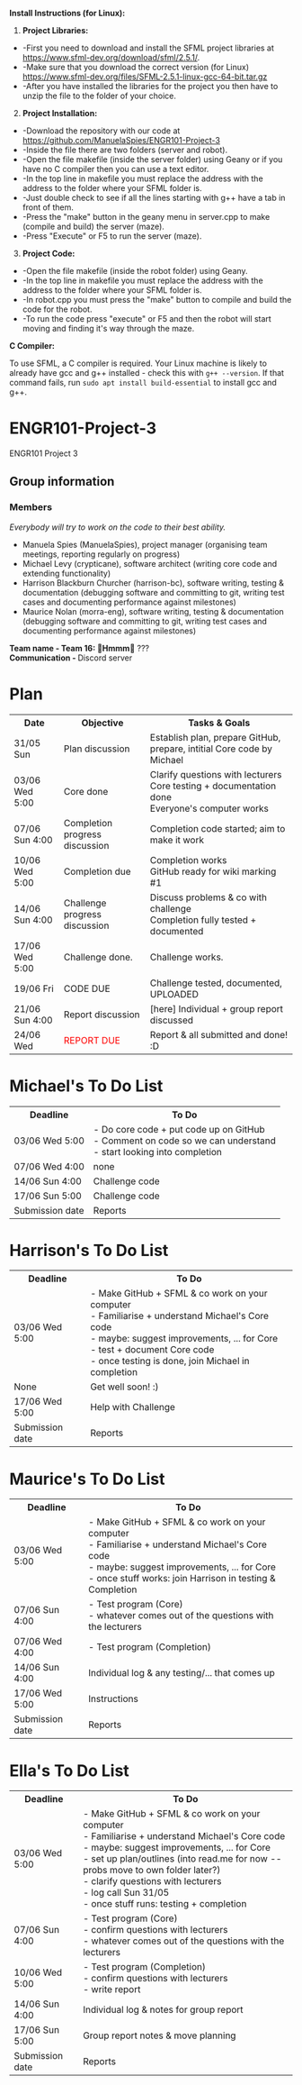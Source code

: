**Install Instructions (for Linux):**
1. **Project Libraries:**
 * -First you need to download and install the SFML project libraries at https://www.sfml-dev.org/download/sfml/2.5.1/.
 * -Make sure that you download the correct version (for Linux) https://www.sfml-dev.org/files/SFML-2.5.1-linux-gcc-64-bit.tar.gz  
 * -After you have installed the libraries for the project you then have to unzip the file to the folder of your choice.
2. **Project Installation:**
 * -Download the repository with our code at https://github.com/ManuelaSpies/ENGR101-Project-3
 * -Inside the file there are two folders (server and robot).
 * -Open the file makefile (inside the server folder) using Geany or if you have no C compiler then you can use a text  editor.
 * -In the top line in makefile you must replace the address with the address to the folder where your SFML folder is.
 * -Just double check to see if all the lines starting with g++ have a tab in front of them.
 * -Press the "make" button in the geany menu in server.cpp to make (compile and build) the server (maze).
 * -Press "Execute" or F5 to run the server (maze).
3. **Project Code:**
 * -Open the file makefile (inside the robot folder) using Geany.
 * -In the top line in makefile you must replace the address with the address to the folder where your SFML folder is.
 * -In robot.cpp you must press the "make" button to compile and build the code for the robot.
 * -To run the code press "execute" or F5 and then the robot will start moving and finding it's way through the maze.
 
 **C Compiler:**
 
 To use SFML, a C compiler is required. Your Linux machine is likely to already have gcc and g++ installed - check this with 
 ```g++ --version```.
 If that command fails, run
 ```sudo apt install build-essential```
 to install gcc and g++.
 
# ENGR101-Project-3
ENGR101 Project 3 

## Group information
### Members
<em>Everybody will try to work on the code to their best ability.</em>
* Manuela Spies (ManuelaSpies), project manager (organising team meetings, reporting regularly on progress)
* Michael Levy (crypticane), software architect (writing core code and extending functionality)
* Harrison Blackburn Churcher (harrison-bc), software writing, testing & documentation (debugging software and committing to git, writing test cases and documenting performance against milestones)
* Maurice Nolan (morra-eng), software writing, testing & documentation (debugging software and committing to git, writing test cases and documenting performance against milestones)

<strong>Team name - Team 16: 🤔Hmmm🤔</strong> ???
<br><strong>Communication - </strong> Discord server


# Plan
<table>
  <tr>
    <th>Date</th>
    <th>Objective</th>
    <th>Tasks & Goals</th>
  </tr>
  <tr>
    <td>31/05 Sun</td>
    <td>Plan discussion</td>
    <td>Establish plan, prepare GitHub, prepare, intitial Core code by Michael</td>
  </tr>
  <tr>
    <td>03/06 Wed 5:00</td>
    <td>Core done</td>
    <td>Clarify questions with lecturers
    <br>Core testing + documentation done
    <br>Everyone's computer works</td>
  </tr>
  <tr>
    <td>07/06 Sun 4:00</td>
    <td>Completion progress discussion</td>
    <td>Completion code started; aim to make it work
    </td>
  </tr>
  <tr>
    <td>10/06 Wed 5:00</td>
    <td>Completion due</td>
    <td>Completion works
    <br>GitHub ready for wiki marking #1
    <br></td>
  </tr>
  <tr>
    <td>14/06 Sun 4:00</td>
    <td>Challenge progress discussion</td>
    <td>Discuss problems & co with challenge
    <br>Completion fully tested + documented</td>
  </tr>
  <tr>
    <td>17/06 Wed 5:00</td>
    <td>Challenge done.</td>
    <td>Challenge works.</td>
  </tr>
  <tr>
    <td>19/06 Fri</td>
    <td><span style="font-color: red">CODE DUE</span></td>
    <td>Challenge tested, documented, UPLOADED</td>
  </tr>
  <tr>
    <td>21/06 Sun 4:00</td>
    <td>Report discussion</td>
    <td>[here] Individual + group report discussed</td>
  </tr>
  
  <tr>
    <td>24/06 Wed</td>
  <td><span style="color: red">REPORT DUE</span></td>
    <td>Report & all submitted and done! :D</td>
  </tr>
</table>

# Michael's To Do List
<table>
  <tr>
    <th>Deadline</th>
    <th>To Do</th>
  </tr>
  <tr>
    <td>03/06 Wed 5:00</td>
    <td>- Do core code + put code up on GitHub
    <br>- Comment on code so we can understand
    <br>- start looking into completion</td>
  </tr>
  
  <tr>
    <td>07/06 Wed 4:00</td>
  <td>none</td>
  </tr>

   <tr>
    <td>14/06 Sun 4:00</td>
  <td>Challenge code</td>
  </tr>

   <tr>
    <td>17/06 Sun 5:00</td>
  <td>Challenge code</td>
  </tr>
  <tr>
    <td>Submission date</td>
    <td>Reports</td>
  </tr>
 </table>
 
 # Harrison's To Do List
 
<table>
  <tr>
    <th>Deadline</th>
    <th>To Do</th>
  </tr>
  <tr>
    <td>03/06 Wed 5:00</td>
    <td>- Make GitHub + SFML & co work on your computer
    <br>- Familiarise + understand Michael's Core code
    <br>- maybe: suggest improvements, ... for Core
    <br>- test + document Core code
    <br>- once testing is done, join Michael in completion</td>
  </tr>
  <tr>
    <td>None</td>
    <td>Get well soon! :)</td>
  </tr>
  <tr>
    <td>17/06 Wed 5:00</td>
    <td>Help with Challenge</td>
  </tr>
  <tr>
    <td>Submission date</td>
    <td>Reports</td>
  </tr>
 </table>
 
 # Maurice's To Do List
 
<table>
  <tr>
    <th>Deadline</th>
    <th>To Do</th>
  </tr>
  <tr>
    <td>03/06 Wed 5:00</td>
    <td>- Make GitHub + SFML & co work on your computer
    <br>- Familiarise + understand Michael's Core code
    <br>- maybe: suggest improvements, ... for Core
    <br>- once stuff works: join Harrison in testing & Completion</td>
  </tr>
  
  <tr>
    <td>07/06 Sun 4:00</td>
    <td>- Test program (Core)
    <br>- whatever comes out of the questions with the lecturers</td>
  </tr>
      
  <tr>
    <td>07/06 Wed 4:00</td>
    <td>- Test program (Completion)</td>
  </tr>
  <tr>
    <td>14/06 Sun 4:00</td>
    <td>Individual log & any testing/... that comes up</td>
  </tr>
  <tr>
    <td>17/06 Wed 5:00</td>
    <td>Instructions</td>
  </tr>
  <tr>
    <td>Submission date</td>
    <td>Reports</td>
  </tr>
 </table>
 
 # Ella's To Do List
 
<table>
  <tr>
    <th>Deadline</th>
    <th>To Do</th>
  </tr>
  <tr>
    <td>03/06 Wed 5:00</td>
    <td>- Make GitHub + SFML & co work on your computer
    <br>- Familiarise + understand Michael's Core code
    <br>- maybe: suggest improvements, ... for Core
    <br>- set up plan/outlines (into read.me for now -- probs move to own folder later?)
    <br>- clarify questions with lecturers
    <br>- log call Sun 31/05
    <br>- once stuff runs: testing + completion</td>
  </tr>
  <tr>
    <td>07/06 Sun 4:00</td>
    <td>- Test program (Core)
    <br>- confirm questions with lecturers
      <br>- whatever comes out of the questions with the lecturers</td>
  </tr>
  
  <tr>
    <td>10/06 Wed 5:00</td>
    <td>- Test program (Completion)
    <br>- confirm questions with lecturers
      <br>- write report</td>
  </tr>
  <tr>
    <td>14/06 Sun 4:00</td>
    <td>Individual log & notes for group report
  </tr>
  <tr>
    <td>17/06 Sun 5:00</td>
    <td>Group report notes & move planning
  </tr>
  <tr>
    <td>Submission date</td>
    <td>Reports</td>
  </tr>
 </table>

